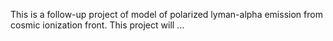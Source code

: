 This is a follow-up project of model of polarized lyman-alpha emission from cosmic ionization front. This project will ...
